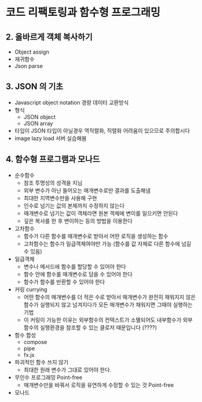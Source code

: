 # 코드 리팩토링과 함수형 프로그래밍

## 2. 올바르게 객체 복사하기

- Object assign
- 재귀함수
- Json parse

## 3. JSON 의 기초

- Javascript object notation 경량 데이터 교환방식
- 형식
    - JSON object
    - JSON array
- 타입이 JSON 타입이 아닐경우 역직렬화, 직렬화 어려움이 있으므로 주의합시다
- image lazy load 서버 실습해봄

## 4. 함수형 프로그램과 모나드

- 순수함수
    - 참조 투명성의 성격을 지님
    - 외부 변수가 아닌 들어오는 매개변수로만 결과를 도출해냄
    - 최대한 지역변수만을 사용해 구현
    - 인수로 넘기는 값의 본체까지 수정하지 않는다
    - 매개변수로 넘기는 값이 객체라면 원본 객체에 변이를 일으키면 안된다
    - 깊은 복사를 한 후 변이하는 등의 방법을 이용한다
- 고차함수
    - 함수가 다른 함수를 매개변수로 받아서 어떤 로직을 생성하는 함수
    - 고차함수는 함수가 일급객체여야만 가능 (함수를 값 자체로 다른 함수에 넘길 수 있음)
- 일급객체
    - 변수나 메서드에 함수를 할당할 수 있어야 한다
    - 함수 안에 함수를 매개변수로 담을 수 있어야 한다
    - 함수가 함수를 반환할 수 있어야 한다
- 커링 currying
    - 어떤 함수의 매개변수를 더 적은 수로 받아서 매개변수가 완전히 채워지지 않은 함수가 실행되지 않고 넘겨지다가 모든 매개변수가 채워지면 그때야 실행하는 기법
    - 이 커링이 가능한 이유는 외부함수의 컨텍스트가 소멸되어도 내부함수가 외부함수의 실행환경을 참조할 수 있는 클로저 때문입니다 (????)
- 함수 합성
    - compose
    - pipe
    - fx.js
- 파괴적인 함수 쓰지 않기
    - 최대한 원래 변수가 그대로 있어야 한다.
- 무인수 프로그래밍 Point-free
    - 매개변수만을 바꿔서 로직을 유연하게 수정할 수 있는 것 Point-free
- 모나드
    